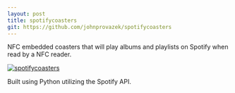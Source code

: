 ```yaml
---
layout: post
title: spotifycoasters
git: https://github.com/johnprovazek/spotifycoasters
---
```


NFC embedded coasters that will play albums and playlists on Spotify when read by a NFC reader.

[![spotifycoasters](../public/spotifycoasters.png)](https://github.com/johnprovazek/spotifycoasters)

Built using Python utilizing the Spotify API.
